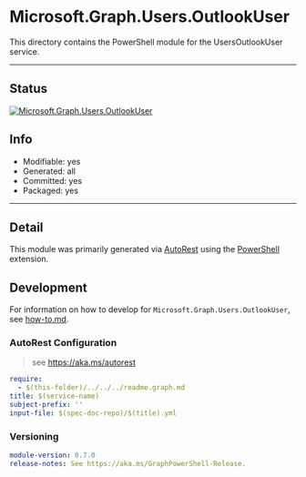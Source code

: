 <!-- region Generated -->
# Microsoft.Graph.Users.OutlookUser
This directory contains the PowerShell module for the UsersOutlookUser service.

---
## Status
[![Microsoft.Graph.Users.OutlookUser](https://img.shields.io/powershellgallery/v/Microsoft.Graph.Users.OutlookUser.svg?style=flat-square&label=Microsoft.Graph.Users.OutlookUser "Microsoft.Graph.Users.OutlookUser")](https://www.powershellgallery.com/packages/Microsoft.Graph.Users.OutlookUser/)

## Info
- Modifiable: yes
- Generated: all
- Committed: yes
- Packaged: yes

---
## Detail
This module was primarily generated via [AutoRest](https://github.com/Azure/autorest) using the [PowerShell](https://github.com/Azure/autorest.powershell) extension.

## Development
For information on how to develop for `Microsoft.Graph.Users.OutlookUser`, see [how-to.md](how-to.md).
<!-- endregion -->

### AutoRest Configuration

> see https://aka.ms/autorest

``` yaml
require:
  - $(this-folder)/../../../readme.graph.md
title: $(service-name)
subject-prefix: ''
input-file: $(spec-doc-repo)/$(title).yml
```
### Versioning

``` yaml
module-version: 0.7.0
release-notes: See https://aka.ms/GraphPowerShell-Release.
```
